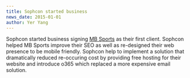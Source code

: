 ```yaml
---
title: Sophcon started business
news_date: 2015-01-01
author: Yer Yang
---
```


Sophcon started business signing [MB Sports](http://www.mbsportsusa.com) as their first client. Sophcon helped MB Sports
improve their SEO as well as re-designed their web presence to be mobile friendly. Sophcon help to implement a solution that
dramatically reduced re-occuring cost by providing free hosting for their website and introduce o365 which replaced a more
expensive email solution.
